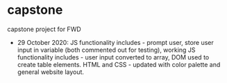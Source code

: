 # capstone
capstone project for FWD
- 29 October 2020: JS functionality includes - prompt user, store user input in variable (both commented out for testing), working JS functionality includes - user input converted to array, DOM used to create table elements. HTML and CSS - updated with color palette and general website layout.